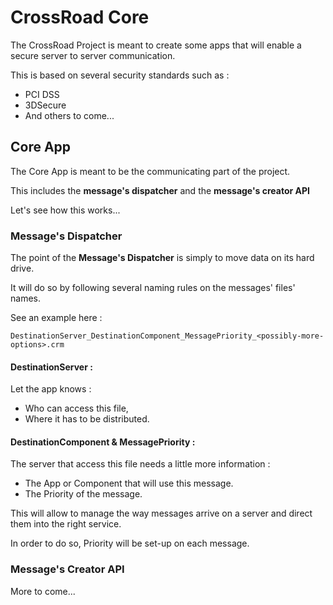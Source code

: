 # CrossRoad Core

The CrossRoad Project is meant to create some apps that will enable a secure server to server communication.

This is based on several security standards such as : 

* PCI DSS
* 3DSecure
* And others to come...

## Core App 

The Core App is meant to be the communicating part of the project.

This includes the **message's dispatcher** and the **message's creator API**

Let's see how this works...

### Message's Dispatcher

The point of the **Message's Dispatcher** is simply to move data on its hard drive. 

It will do so by following several naming rules on the messages' files' names. 

See an example here : 

```
DestinationServer_DestinationComponent_MessagePriority_<possibly-more-options>.crm
```
#### DestinationServer :

Let the app knows :

*  Who can access this file,
*  Where it has to be distributed. 

#### __DestinationComponent & MessagePriority :__


The server that access this file needs a little more information : 

*  The App or Component that will use this message. 
*  The Priority of the message.

This will allow to manage the way messages arrive on a server and direct them into the right service. 

In order to do so, Priority will be set-up on each message. 

### Message's Creator API 

More to come...
